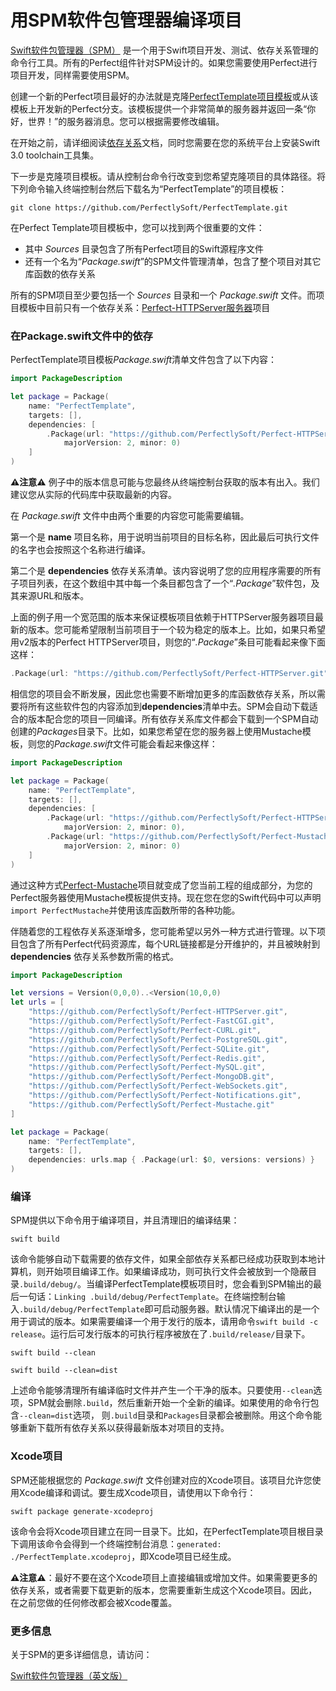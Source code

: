 # 用SPM软件包管理器编译项目
[Swift软件包管理器（SPM）](https://swift.org/package-manager/) 是一个用于Swift项目开发、测试、依存关系管理的命令行工具。所有的Perfect组件针对SPM设计的。如果您需要使用Perfect进行项目开发，同样需要使用SPM。

创建一个新的Perfect项目最好的办法就是克隆[PerfectTemplate项目模板](https://github.com/PerfectlySoft/PerfectTemplate)或从该模板上开发新的Perfect分支。该模板提供一个非常简单的服务器并返回一条“你好，世界！”的服务器消息。您可以根据需要修改编辑。

在开始之前，请详细阅读[依存关系](https://github.com/PerfectlySoft/Perfect/wiki/Dependencies)文档，同时您需要在您的系统平台上安装Swift 3.0 toolchain工具集。

下一步是克隆项目模板。请从控制台命令行改变到您希望克隆项目的具体路径。将下列命令输入终端控制台然后下载名为“PerfectTemplate”的项目模板：

```
git clone https://github.com/PerfectlySoft/PerfectTemplate.git
```

在Perfect Template项目模板中，您可以找到两个很重要的文件：

- 其中 *Sources* 目录包含了所有Perfect项目的Swift源程序文件
- 还有一个名为“*Package.swift*”的SPM文件管理清单，包含了整个项目对其它库函数的依存关系

所有的SPM项目至少要包括一个 *Sources* 目录和一个 *Package.swift* 文件。而项目模板中目前只有一个依存关系：[Perfect-HTTPServer服务器](https://github.com/PerfectlySoft/Perfect-HTTPServer)项目

### 在Package.swift文件中的依存

PerfectTemplate项目模板*Package.swift*清单文件包含了以下内容：

``` swift
import PackageDescription

let package = Package(
	name: "PerfectTemplate",
	targets: [],
	dependencies: [
		.Package(url: "https://github.com/PerfectlySoft/Perfect-HTTPServer.git",
			majorVersion: 2, minor: 0)
    ]
)
```

**⚠️注意⚠️** 例子中的版本信息可能与您最终从终端控制台获取的版本有出入。我们建议您从实际的代码库中获取最新的内容。

在 *Package.swift* 文件中由两个重要的内容您可能需要编辑。

第一个是 **name** 项目名称，用于说明当前项目的目标名称，因此最后可执行文件的名字也会按照这个名称进行编译。

第二个是 **dependencies** 依存关系清单。该内容说明了您的应用程序需要的所有子项目列表，在这个数组中其中每一个条目都包含了一个“*.Package*”软件包，及其来源URL和版本。

上面的例子用一个宽范围的版本来保证模板项目依赖于HTTPServer服务器项目最新的版本。您可能希望限制当前项目于一个较为稳定的版本上。比如，如果只希望用v2版本的Perfect HTTPServer项目，则您的“*.Package*”条目可能看起来像下面这样：

``` swift
.Package(url: "https://github.com/PerfectlySoft/Perfect-HTTPServer.git", majorVersion: 2)
```

相信您的项目会不断发展，因此您也需要不断增加更多的库函数依存关系，所以需要将所有这些软件包的内容添加到**dependencies**清单中去。SPM会自动下载适合的版本配合您的项目一同编译。所有依存关系库文件都会下载到一个SPM自动创建的*Packages*目录下。比如，如果您希望在您的服务器上使用Mustache模板，则您的*Package.swift*文件可能会看起来像这样：

``` swift
import PackageDescription

let package = Package(
	name: "PerfectTemplate",
	targets: [],
	dependencies: [
		.Package(url: "https://github.com/PerfectlySoft/Perfect-HTTPServer.git",
			majorVersion: 2, minor: 0),
		.Package(url: "https://github.com/PerfectlySoft/Perfect-Mustache.git",
			majorVersion: 2, minor: 0)
    ]
)
```

通过这种方式[Perfect-Mustache](https://github.com/PerfectlySoft/Perfect-Mustache)项目就变成了您当前工程的组成部分，为您的Perfect服务器使用Mustache模板提供支持。现在您在您的Swift代码中可以声明`import PerfectMustache`并使用该库函数所带的各种功能。

伴随着您的工程依存关系逐渐增多，您可能希望以另外一种方式进行管理。以下项目包含了所有Perfect代码资源库，每个URL链接都是分开维护的，并且被映射到 **dependencies** 依存关系参数所需的格式。

``` swift
import PackageDescription

let versions = Version(0,0,0)..<Version(10,0,0)
let urls = [
    "https://github.com/PerfectlySoft/Perfect-HTTPServer.git",
    "https://github.com/PerfectlySoft/Perfect-FastCGI.git",
    "https://github.com/PerfectlySoft/Perfect-CURL.git",
    "https://github.com/PerfectlySoft/Perfect-PostgreSQL.git",
    "https://github.com/PerfectlySoft/Perfect-SQLite.git",
    "https://github.com/PerfectlySoft/Perfect-Redis.git",
    "https://github.com/PerfectlySoft/Perfect-MySQL.git",
    "https://github.com/PerfectlySoft/Perfect-MongoDB.git",
    "https://github.com/PerfectlySoft/Perfect-WebSockets.git",
    "https://github.com/PerfectlySoft/Perfect-Notifications.git",
    "https://github.com/PerfectlySoft/Perfect-Mustache.git"
]

let package = Package(
    name: "PerfectTemplate",
    targets: [],
    dependencies: urls.map { .Package(url: $0, versions: versions) }
)
```

### 编译

SPM提供以下命令用于编译项目，并且清理旧的编译结果：

```
swift build
```

该命令能够自动下载需要的依存文件，如果全部依存关系都已经成功获取到本地计算机，则开始项目编译工作。如果编译成功，则可执行文件会被放到一个隐蔽目录`.build/debug/`。当编译PerfectTemplate模板项目时，您会看到SPM输出的最后一句话：`Linking .build/debug/PerfectTemplate`。在终端控制台输入`.build/debug/PerfectTemplate`即可启动服务器。默认情况下编译出的是一个用于调试的版本。如果需要编译一个用于发行的版本，请用命令`swift build -c release`。运行后可发行版本的可执行程序被放在了`.build/release/`目录下。

```
swift build --clean
```

```
swift build --clean=dist
```

上述命令能够清理所有编译临时文件并产生一个干净的版本。只要使用`--clean`选项，SPM就会删除`.build`，然后重新开始一个全新的编译。如果使用的命令行包含`--clean=dist`选项， 则`.build`目录和`Packages`目录都会被删除。用这个命令能够重新下载所有依存关系以获得最新版本对项目的支持。

### Xcode项目

SPM还能根据您的 *Package.swift* 文件创建对应的Xcode项目。该项目允许您使用Xcode编译和调试。要生成Xcode项目，请使用以下命令行：

```
swift package generate-xcodeproj
```

该命令会将Xcode项目建立在同一目录下。比如，在PerfectTemplate项目根目录下调用该命令会得到一个终端控制台消息：`generated: ./PerfectTemplate.xcodeproj`，即Xcode项目已经生成。

**⚠️注意⚠️**：最好不要在这个Xcode项目上直接编辑或增加文件。如果需要更多的依存关系，或者需要下载更新的版本，您需要重新生成这个Xcode项目。因此，在之前您做的任何修改都会被Xcode覆盖。

### 更多信息

关于SPM的更多详细信息，请访问：

[Swift软件包管理器（英文版）](https://swift.org/package-manager/)
